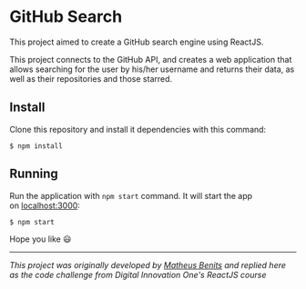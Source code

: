 # GitHub Search

This project aimed to create a GitHub search engine using ReactJS.

This project connects to the GitHub API, and creates a web application that allows searching for the user by his/her username and returns their data, as well as their repositories and those starred.

## Install
Clone this repository and install it dependencies with this command:

```shell
$ npm install
```

## Running

Run the application with `npm start` command. It will start the app on [localhost:3000](http://localhost:3000/):

```shell
$ npm start
```

Hope you like 😃

---

*This project was originally developed by <a href="https://github.com/benits" target="_blank">Matheus Benits</a> and replied here as the code challenge from Digital Innovation One's ReactJS course*



